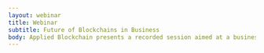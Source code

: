 ```yaml
---
layout: webinar
title: Webinar
subtitle: Future of Blockchains in Business
body: Applied Blockchain presents a recorded session aimed at a business audience taking the lessons we've learned over four years of applying blockchain technology and explaining when and where we believe the technology should be practically used in a business setting to improve data security and data privacy.
---
```


<div class="pipedriveWebForms" data-pd-webforms="https://pipedrivewebforms.com/form/79c53781e3a535967711ea963894a05b2026773">
    <script src="https://cdn.pipedriveassets.com/web-form-assets/webforms.min.js"></script>
</div>